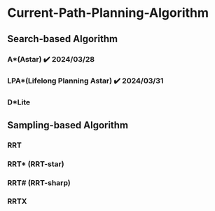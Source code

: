 # Current-Path-Planning-Algorithm

## Search-based Algorithm
###  A*(Astar)  :heavy_check_mark: 2024/03/28
###  LPA*(Lifelong Planning Astar) :heavy_check_mark: 2024/03/31 
###  D*Lite 

## Sampling-based Algorithm
### RRT
### RRT* (RRT-star)
### RRT# (RRT-sharp)
### RRTX 
